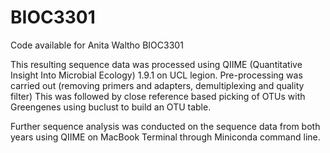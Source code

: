 # BIOC3301
Code available for Anita Waltho BIOC3301 

This resulting sequence data was processed using QIIME (Quantitative Insight Into Microbial Ecology) 1.9.1 on UCL legion. 
Pre-processing was carried out (removing primers and adapters, demultiplexing and quality filter)
This was followed by close reference based picking of OTUs with Greengenes using buclust to build an OTU table. 

Further sequence analysis was conducted on the sequence data from both years using QIIME on MacBook Terminal through Miniconda command line. 
